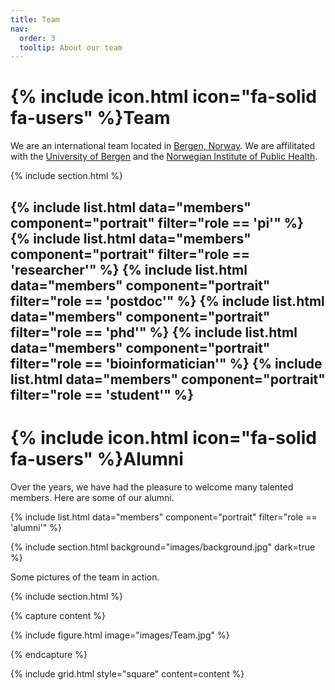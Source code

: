 ```yaml
---
title: Team
nav:
  order: 3
  tooltip: About our team
---
```


# {% include icon.html icon="fa-solid fa-users" %}Team

We are an international team located in [Bergen, Norway](https://en.wikipedia.org/wiki/Bergen). We are affilitated with the [University of Bergen](www.uib.no) and the [Norwegian Institute of Public Health](fhi.no).

{% include section.html %}

{% include list.html data="members" component="portrait" filter="role == 'pi'" %}
{% include list.html data="members" component="portrait" filter="role == 'researcher'" %}
{% include list.html data="members" component="portrait" filter="role == 'postdoc'" %}
{% include list.html data="members" component="portrait" filter="role == 'phd'" %}
{% include list.html data="members" component="portrait" filter="role == 'bioinformatician'" %}
{% include list.html data="members" component="portrait" filter="role == 'student'" %}
---

# {% include icon.html icon="fa-solid fa-users" %}Alumni

Over the years, we have had the pleasure to welcome many talented members. Here are some of our alumni.

{% include list.html data="members" component="portrait" filter="role == 'alumni'" %}

{% include section.html background="images/background.jpg" dark=true %}

Some pictures of the team in action.

{% include section.html %}

{% capture content %}

{% include figure.html image="images/Team.jpg" %}

{% endcapture %}

{% include grid.html style="square" content=content %}
